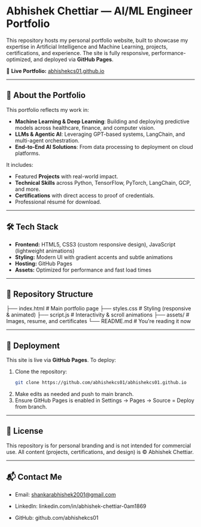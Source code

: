 # Abhishek Chettiar — AI/ML Engineer Portfolio

This repository hosts my personal portfolio website, built to showcase my expertise in Artificial Intelligence and Machine Learning, projects, certifications, and experience. The site is fully responsive, performance-optimized, and deployed via **GitHub Pages**.

🔗 **Live Portfolio:** [abhishekcs01.github.io](https://abhishekcs01.github.io)

---

## 🚀 About the Portfolio
This portfolio reflects my work in:
- **Machine Learning & Deep Learning**: Building and deploying predictive models across healthcare, finance, and computer vision.
- **LLMs & Agentic AI**: Leveraging GPT-based systems, LangChain, and multi-agent orchestration.
- **End-to-End AI Solutions**: From data processing to deployment on cloud platforms.

It includes:
- Featured **Projects** with real-world impact.
- **Technical Skills** across Python, TensorFlow, PyTorch, LangChain, GCP, and more.
- **Certifications** with direct access to proof of credentials.
- Professional résumé for download.

---

## 🛠 Tech Stack
- **Frontend:** HTML5, CSS3 (custom responsive design), JavaScript (lightweight animations)
- **Styling:** Modern UI with gradient accents and subtle animations
- **Hosting:** GitHub Pages
- **Assets:** Optimized for performance and fast load times

---

## 📂 Repository Structure
├── index.html # Main portfolio page
├── styles.css # Styling (responsive & animated)
├── script.js # Interactivity & scroll animations
├── assets/ # Images, resume, and certificates
└── README.md # You're reading it now

---

## 🔧 Deployment
This site is live via **GitHub Pages**. To deploy:
1. Clone the repository:
   ```bash
   git clone https://github.com/abhishekcs01/abhishekcs01.github.io
2. Make edits as needed and push to main branch.
3. Ensure GitHub Pages is enabled in Settings → Pages → Source = Deploy from branch.

---

## 📜 License

This repository is for personal branding and is not intended for commercial use. All content (projects, certifications, and design) is © Abhishek Chettiar.

---

## 📬 Contact Me

- Email: shankarabhishek2001@gmail.com

- LinkedIn: linkedin.com/in/abhishek-chettiar-0am1869

- GitHub: github.com/abhishekcs01